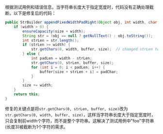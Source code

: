 根据测试用例和错误信息，当字符串长度大于指定宽度时，代码没有正确处理截断。以下是修复后的代码：

```java
public StrBuilder appendFixedWidthPadRight(Object obj, int width, char padChar) {
    if (width > 0) {
        ensureCapacity(size + width);
        String str = (obj == null ? getNullText() : obj.toString());
        int strLen = str.length();
        if (strLen >= width) {
            str.getChars(0, width, buffer, size);  // changed strLen to width here
        } else {
            int padLen = width - strLen;
            str.getChars(0, strLen, buffer, size);
            for (int i = 0; i < padLen; i++) {
                buffer[size + strLen + i] = padChar;
            }
        }
        size += width;
    }
    return this;
}
```

修复的关键点是将`str.getChars(0, strLen, buffer, size)`改为`str.getChars(0, width, buffer, size)`，这样当字符串长度大于指定宽度时，只会复制前width个字符，而不是整个字符串。这解决了测试用例中"foo"字符串(长度3)被截断为1个字符的需求。